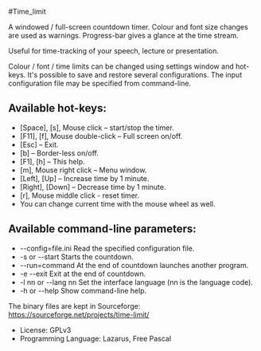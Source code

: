 #Time_limit

A windowed / full-screen countdown timer. Colour and font size changes
are used as warnings. Progress-bar gives a glance at the time stream.

Useful for time-tracking  of your speech, lecture or presentation.

Colour / font / time limits can be changed using settings window and
hot-keys. It's possible to save and restore several configurations. The
input configuration file may be specified from command-line.

Available hot-keys:
-------------------

- [Space], [s], Mouse click – start/stop the timer.
- [F11], [f], Mouse double-click  – Full screen on/off.
- [Esc] – Exit.
- [b] – Border-less on/off.
- [F1], [h] – This help.
- [m], Mouse right click – Menu window.
- [Left], [Up] – Increase time by 1 minute.
- [Right], [Down] – Decrease time by 1 minute.
- [r], Mouse middle click - reset timer.
- You can change current time with the mouse wheel as well.


Available command-line parameters:
----------------------------------

- --config=file.ini      Read the specified configuration file.
- -s or --start          Starts the countdown.
- --run=command          At the end of countdown launches another program.
- -e --exit              Exit at the end of countdown.
- -l nn or --lang nn     Set the interface language (nn is the language code).
- -h or --help           Show command-line help.



The binary files are kept in Sourceforge:
https://sourceforge.net/projects/time-limit/

- License: GPLv3
- Programming Language: Lazarus, Free Pascal
